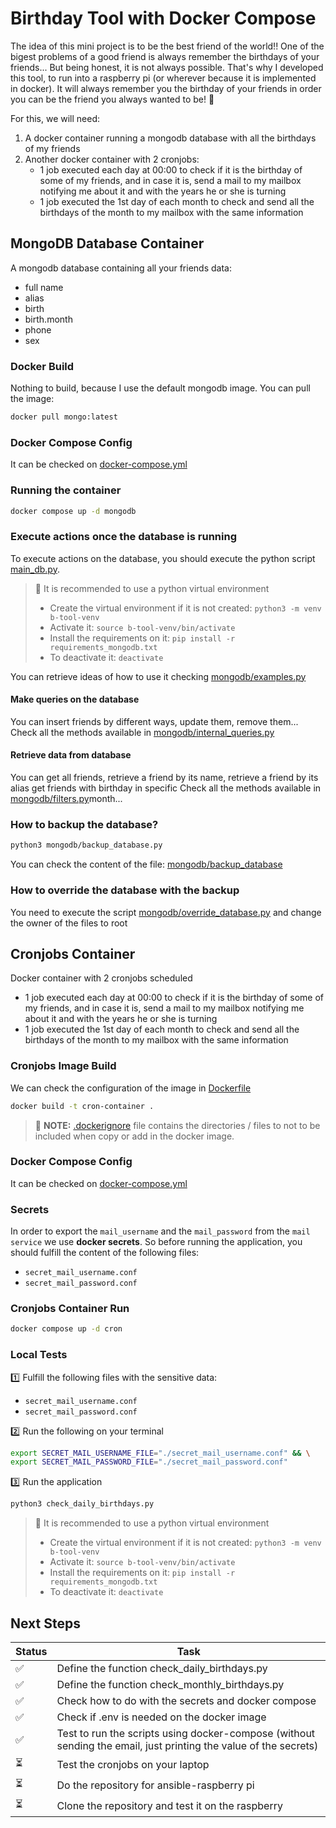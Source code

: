 # Birthday Tool with Docker Compose

The idea of this mini project is to be the best friend of the world!! One of the bigest problems of a good friend is always remember the birthdays of your friends... But being honest, it is not always possible. That's why I developed this tool, to run into a raspberry pi (or wherever because it is implemented in docker). It will always remember you the birthday of your friends in order you can be the friend you always wanted to be! :tada:

For this, we will need:
1. A docker container running a mongodb database with all the birthdays of my friends
2. Another docker container with 2 cronjobs:
    - 1 job executed each day at 00:00 to check if it is the birthday of some of my friends, and in case it is, send a mail to my mailbox notifying me about it and with the years he or she is turning
    - 1 job executed the 1st day of each month to check and send all the birthdays of the month to my mailbox with the same information

## MongoDB Database Container
A mongodb database containing all your friends data:
- full name
- alias
- birth
- birth.month
- phone
- sex

### Docker Build
Nothing to build, because I use the default mongodb image. You can pull the image: 
```bash
docker pull mongo:latest
```

### Docker Compose Config
It can be checked on [docker-compose.yml](docker-compose.yml)

### Running the container
```bash
docker compose up -d mongodb
```

### Execute actions once the database is running
To execute actions on the database, you should execute the python script [main_db.py](main_db.py).

> :paperclip: It is recommended to use a python virtual environment
> - Create the virtual environment if it is not created: ```python3 -m venv b-tool-venv```
> - Activate it: ```source b-tool-venv/bin/activate```
> - Install the requirements on it: ```pip install -r requirements_mongodb.txt```
> - To deactivate it: ```deactivate``` 

You can retrieve ideas of how to use it checking [mongodb/examples.py](mongodb/examples.py)

#### Make queries on the database
You can insert friends by different ways, update them, remove them... Check all the methods available in [mongodb/internal_queries.py](mongodb/internal_queries.py)

#### Retrieve data from database
You can get all friends, retrieve a friend by its name, retrieve a friend by its alias get friends with birthday in specific Check all the methods available in [mongodb/filters.py](mongodb/filters.py)month... 

### How to backup the database?
```bash
python3 mongodb/backup_database.py
```
You can check the content of the file: [mongodb/backup_database](mongodb/backup_database)

### How to override the database with the backup
You need to execute the script [mongodb/override_database.py](mongodb/override_database.py) and change the owner of the files to root

## Cronjobs Container
Docker container with 2 cronjobs scheduled
- 1 job executed each day at 00:00 to check if it is the birthday of some of my friends, and in case it is, send a mail to my mailbox notifying me about it and with the years he or she is turning
- 1 job executed the 1st day of each month to check and send all the birthdays of the month to my mailbox with the same information

### Cronjobs Image Build
We can check the configuration of the image in [Dockerfile](Dockerfile)

```bash
docker build -t cron-container .
```

> :paperclip: **NOTE:** [.dockerignore](.dockerignore) file contains the directories / files to not to be included when copy or add in the docker image.

### Docker Compose Config
It can be checked on [docker-compose.yml](docker-compose.yml)


### Secrets

In order to export the `mail_username` and the `mail_password` from the `mail service` we use **docker secrets**. So before running the application, you should fulfill the content of the following files:

- `secret_mail_username.conf`
- `secret_mail_password.conf`


### Cronjobs Container Run
```bash
docker compose up -d cron
```

### Local Tests
:one: Fulfill the following files with the sensitive data:
- `secret_mail_username.conf`
- `secret_mail_password.conf`

:two: Run the following on your terminal
```bash
export SECRET_MAIL_USERNAME_FILE="./secret_mail_username.conf" && \
export SECRET_MAIL_PASSWORD_FILE="./secret_mail_password.conf"
```

:three: Run the application
```bash
python3 check_daily_birthdays.py
```

> :paperclip: It is recommended to use a python virtual environment
> - Create the virtual environment if it is not created: ```python3 -m venv b-tool-venv```
> - Activate it: ```source b-tool-venv/bin/activate```
> - Install the requirements on it: ```pip install -r requirements_mongodb.txt```
> - To deactivate it: ```deactivate``` 

## Next Steps
| Status | Task |
|----------|----------|
| :white_check_mark: | Define the function check_daily_birthdays.py |
| :white_check_mark: | Define the function check_monthly_birthdays.py |
| :white_check_mark: | Check how to do with the secrets and docker compose |
| :white_check_mark: | Check if .env is needed on the docker image |
| :white_check_mark: | Test to run the scripts using docker-compose (without sending the email, just printing the value of the secrets) |
| :hourglass_flowing_sand: | Test the cronjobs on your laptop |
| :hourglass_flowing_sand: | Do the repository for ansible-raspberry pi |
| :hourglass_flowing_sand: | Clone the repository and test it on the raspberry |
